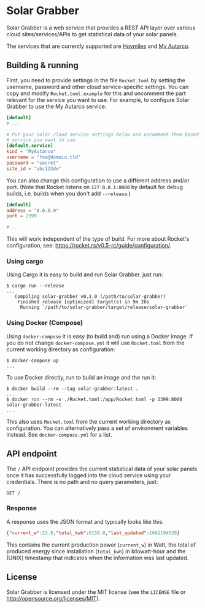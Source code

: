 # Solar Grabber

Solar Grabber is a web service that provides a REST API layer over various
cloud sites/services/APIs to get statistical data of your solar panels.

The services that are currently supported are
[Hoymiles](https://global.hoymiles.com) and
[My Autarco](https://my.autarco.com).

## Building & running

First, you need to provide settings in the file `Rocket.toml` by setting the
username, password and other cloud service-specific settings.
You can copy and modify `Rocket.toml.example` for this and uncomment the part
relevant for the service you want to use.
For example, to configure Solar Grabber to use the My Autarco service:

```toml
[default]
# ...

# Put your solar cloud service settings below and uncomment them based on the
# service you want to use.
[default.service]
kind = "MyAutarco"
username = "foo@domain.tld"
password = "secret"
site_id = "abc123de"
```

You can also change this configuration to use a different address and/or port.
(Note that Rocket listens on `127.0.0.1:8000` by default for debug builds, i.e.
builds when you don't add `--release`.)

```toml
[default]
address = "0.0.0.0"
port = 2399

# ...
```

This will work independent of the type of build. For more about Rocket's
configuration, see: <https://rocket.rs/v0.5-rc/guide/configuration/>.

### Using cargo

Using Cargo it is easy to build and run Solar Grabber. just run:

```shell
$ cargo run --release
...
   Compiling solar-grabber v0.1.0 (/path/to/solar-grabber)
    Finished release [optimized] target(s) in 9m 26s
     Running `/path/to/solar-grabber/target/release/solar-grabber`
```

### Using Docker (Compose)

Using `docker-compose` it is easy (to build and) run using a Docker image.
If you do not change `docker-compose.yml` it will use `Rocket.toml` from
the current working directory as configuration:

```console
$ docker-compose up
...
```

To use Docker directly, run to build an image and the run it:

```console
$ docker build --rm --tag solar-grabber:latest .
...
$ docker run --rm -v ./Rocket.toml:/app/Rocket.toml -p 2399:8000 solar-grabber-latest
...
```

This also uses `Rocket.toml` from the current working directory as configuration.
You can alternatively pass a set of environment variables instead. See
`docker-compose.yml` for a list.

## API endpoint

The `/` API endpoint provides the current statistical data of your solar panels
once it has successfully logged into the cloud service using your credentials.
There is no path and no query parameters, just:

```http
GET /
```

### Response

A response uses the JSON format and typically looks like this:

```json
{"current_w":23.0,"total_kwh":6159.0,"last_updated":1661194620}
```

This contains the current production power (`current_w`) in Watt,
the total of produced energy since installation (`total_kwh`) in kilowatt-hour
and the (UNIX) timestamp that indicates when the information was last updated.

## License

Solar Grabber is licensed under the MIT license (see the `LICENSE` file or
<http://opensource.org/licenses/MIT>).
